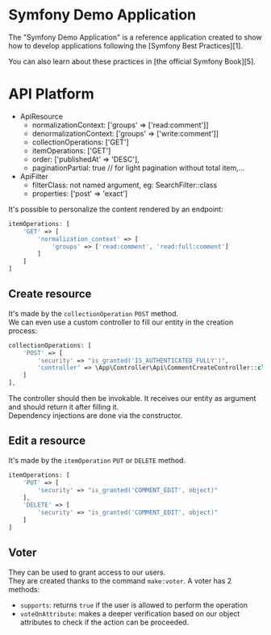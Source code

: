 Symfony Demo Application
========================

The "Symfony Demo Application" is a reference application created to show how
to develop applications following the [Symfony Best Practices][1].

You can also learn about these practices in [the official Symfony Book][5].


# API Platform
- ApiResource
  - normalizationContext: ['groups' => ['read:comment']]
  - denormalizationContext: ['groups' => ['write:comment']]
  - collectionOperations: ['GET']
  - itemOperations: ['GET']
  - order: ['publishedAt' => 'DESC'],
  - paginationPartial: true // for light pagination without total item,...
- ApiFilter
  - filterClass: not named argument, eg: SearchFilter::class
  - properties: ['post' => 'exact']
  
It's possible to personalize the content rendered by an endpoint:
````php
itemOperations: [
    'GET' => [
        'normalization_context' => [
            'groups' => ['read:comment', 'read:full:comment']
        ]
    ]
]
````

## Create resource
It's made by the ``collectionOperation`` ``POST`` method.\
We can even use a custom controller to fill our entity in the 
creation process:
````php
collectionOperations: [
    'POST' => [
        'security' => "is_granted('IS_AUTHENTICATED_FULLY')",
        'controller' => \App\Controller\Api\CommentCreateController::class
    ]
],
````
The controller should then be invokable. It receives our entity as
argument and should return it after filling it.\
Dependency injections are done via the constructor.

## Edit a resource
It's made by the ``itemOperation`` ``PUT`` or ``DELETE`` method.
````php 
itemOperations: [
    'PUT' => [
        'security' => "is_granted('COMMENT_EDIT', object)"
    ],
    'DELETE' => [
        'security' => "is_granted('COMMENT_EDIT', object)"
    ]
]
````

## Voter
They can be used to grant access to our users.\
They are created thanks to the command ``make:voter``.
A voter has 2 methods: 
- ``supports``: returns ``true`` if the user is allowed to perform the operation
- ``voteOnAttribute``: makes a deeper verification based on our object 
attributes to check if the action can be proceeded.